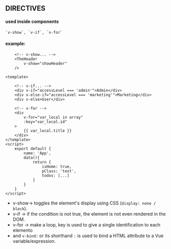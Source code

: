 ## DIRECTIVES
#### used inside components
	`v-show`, `v-if`, `v-for`

#### example:
```
    <!-- v-show... -->
    <TheHeader 
        v-show="showHeader"
    />
```
```
<template>

    <!-- v-if... -->
    <div v-if="accessLevel === 'admin'">Admin</div>
    <div v-else-if="accessLevel === 'marketing'">Marketing</div>
    <div v-else>User</div>

    <!-- v-for -->
    <div 
        v-for="var_local in array"
        :key="var_local.id"
    >
        {{ var_local.title }}
    </div>
</template>
<script>
    export default {
        name: 'App',
        data(){
            return {
                isHome: true,
                pClass: 'text',
                todos: [...]
            }
        }
    }
</script>
```

- v-show-> toggles the element's display using CSS (`display: none / block`).
- v-if  -> if the condition is not true, the element is not even rendered in the DOM.
- v-for	-> make a loop, key is used to give a single identification to each elemento
- and `v-bind:` or its shorthand `:` is used to bind a HTML attribute to a Vue variable/expression.